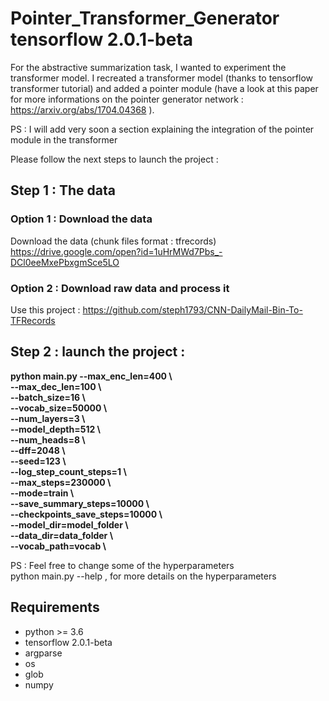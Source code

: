 # Pointer_Transformer_Generator tensorflow 2.0.1-beta

For the abstractive summarization task, I wanted to experiment the transformer model. I recreated a transformer model (thanks to tensorflow transformer tutorial) and added a pointer module (have a look at this paper for more informations on the pointer generator network : https://arxiv.org/abs/1704.04368 ).

PS : I will add very soon a section explaining the integration of the pointer module in the transformer

Please follow the next steps to launch the project :

## Step 1 : The data

### Option 1 : Download the data
Download the data (chunk files format : tfrecords)
https://drive.google.com/open?id=1uHrMWd7Pbs_-DCl0eeMxePbxgmSce5LO

### Option 2 : Download raw data and process it
Use this project : 
https://github.com/steph1793/CNN-DailyMail-Bin-To-TFRecords

## Step 2 : launch the project : 

**python main.py --max_enc_len=400 \ <br>
--max_dec_len=100 \ <br>
--batch_size=16 \ <br>
--vocab_size=50000 \ <br>
--num_layers=3 \ <br>
--model_depth=512 \ <br>
--num_heads=8 \ <br>
--dff=2048 \ <br>
--seed=123 \ <br>
--log_step_count_steps=1 \ <br>
--max_steps=230000 \ <br>
--mode=train \ <br>
--save_summary_steps=10000 \ <br>
--checkpoints_save_steps=10000 \ <br>
--model_dir=model_folder \ <br>
--data_dir=data_folder \ <br>
--vocab_path=vocab \ <br>**

PS : Feel free to change some of the hyperparameters<br>
python main.py --help , for more details on the hyperparameters


## Requirements
- python >= 3.6
- tensorflow 2.0.1-beta
- argparse
- os
- glob
- numpy

